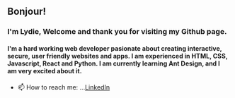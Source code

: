 ## Bonjour!

### I'm Lydie, Welcome and thank you for visiting my Github page. 

#### I'm a hard working web developer pasionate about creating interactive, secure, user friendly websites and apps. I am experienced in HTML, CSS, Javascript, React and Python. I am currently learning Ant Design, and I am very excited about it.

- 📫 How to reach me: ...[LinkedIn](https://www.linkedin.com/in/lydiecherilus/)
